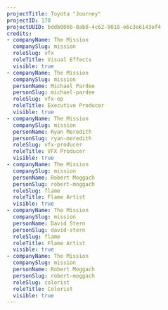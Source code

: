 ```yaml
---
projectTitle: Toyota "Journey"
projectID: 170
projectUUID: bddb006b-8ab0-4c62-9018-e6c3e6143ef4
credits:
- companyName: The Mission
  companySlug: mission
  roleSlug: vfx
  roleTitle: Visual Effects
  visible: true
- companyName: The Mission
  companySlug: mission
  personName: Michael Pardee
  personSlug: michael-pardee
  roleSlug: vfx-ep
  roleTitle: Executive Producer
  visible: true
- companyName: The Mission
  companySlug: mission
  personName: Ryan Meredith
  personSlug: ryan-meredith
  roleSlug: vfx-producer
  roleTitle: VFX Producer
  visible: true
- companyName: The Mission
  companySlug: mission
  personName: Robert Moggach
  personSlug: robert-moggach
  roleSlug: flame
  roleTitle: Flame Artist
  visible: true
- companyName: The Mission
  companySlug: mission
  personName: David Stern
  personSlug: david-stern
  roleSlug: flame
  roleTitle: Flame Artist
  visible: true
- companyName: The Mission
  companySlug: mission
  personName: Robert Moggach
  personSlug: robert-moggach
  roleSlug: colorist
  roleTitle: Colorist
  visible: true
---
```

